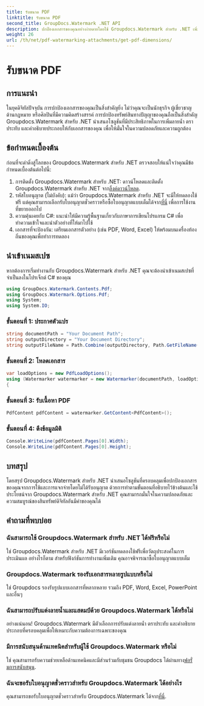 ```yaml
---
title: รับขนาด PDF
linktitle: รับขนาด PDF
second_title: GroupDocs.Watermark .NET API
description: ปกป้องเอกสารของคุณอย่างง่ายดายโดยใช้ Groupdocs.Watermark สำหรับ .NET เพิ่มลายน้ำ ตราประทับ และคำอธิบายประกอบได้อย่างง่ายดาย
weight: 26
url: /th/net/pdf-watermarking-attachments/get-pdf-dimensions/
---
```


# รับขนาด PDF

## การแนะนำ
ในยุคดิจิทัลปัจจุบัน การปกป้องเอกสารของคุณเป็นสิ่งสำคัญยิ่ง ไม่ว่าคุณจะเป็นนักธุรกิจ ผู้เชี่ยวชาญด้านกฎหมาย หรือศิลปินที่มีความคิดสร้างสรรค์ การปกป้องทรัพย์สินทางปัญญาของคุณถือเป็นสิ่งสำคัญ Groupdocs.Watermark สำหรับ .NET นำเสนอโซลูชันที่มีประสิทธิภาพในการเพิ่มลายน้ำ ตราประทับ และคำอธิบายประกอบให้กับเอกสารของคุณ เพื่อให้มั่นใจในความปลอดภัยและความถูกต้อง
## ข้อกำหนดเบื้องต้น
ก่อนที่จะดำดิ่งสู่โลกของ Groupdocs.Watermark สำหรับ .NET ตรวจสอบให้แน่ใจว่าคุณมีข้อกำหนดเบื้องต้นต่อไปนี้:
1.  การติดตั้ง Groupdocs.Watermark สำหรับ .NET: ดาวน์โหลดและติดตั้ง Groupdocs.Watermark สำหรับ .NET จาก[ลิ้งค์ดาวน์โหลด](https://releases.groupdocs.com/Watermark/net/).
2.  รหัสใบอนุญาต (ไม่บังคับ): แม้ว่า Groupdocs.Watermark สำหรับ .NET จะมีให้ทดลองใช้ฟรี แต่คุณสามารถเลือกรับใบอนุญาตชั่วคราวหรือซื้อใบอนุญาตแบบเต็มได้จาก[ที่นี่](https://purchase.groupdocs.com/buy) เพื่อการใช้งานที่ขยายออกไป
3. ความคุ้นเคยกับ C#: แนะนำให้มีความรู้พื้นฐานเกี่ยวกับภาษาการเขียนโปรแกรม C# เพื่อทำความเข้าใจและนำตัวอย่างที่ให้มาไปใช้
4. เอกสารที่จะป้องกัน: เตรียมเอกสารตัวอย่าง (เช่น PDF, Word, Excel) ให้พร้อมบนเครื่องท้องถิ่นของคุณเพื่อทำการทดลอง

## นำเข้าเนมสเปซ
หากต้องการเริ่มทำงานกับ Groupdocs.Watermark สำหรับ .NET คุณจะต้องนำเข้าเนมสเปซที่จำเป็นลงในโปรเจ็กต์ C# ของคุณ
```csharp
using GroupDocs.Watermark.Contents.Pdf;
using GroupDocs.Watermark.Options.Pdf;
using System;
using System.IO;
```
### ขั้นตอนที่ 1: ประกาศตัวแปร
```csharp
string documentPath = "Your Document Path";
string outputDirectory = "Your Document Directory";
string outputFileName = Path.Combine(outputDirectory, Path.GetFileName(documentPath));
```
### ขั้นตอนที่ 2: โหลดเอกสาร
```csharp
var loadOptions = new PdfLoadOptions();
using (Watermarker watermarker = new Watermarker(documentPath, loadOptions))
{
```
### ขั้นตอนที่ 3: รับเนื้อหา PDF
```csharp
PdfContent pdfContent = watermarker.GetContent<PdfContent>();
```
### ขั้นตอนที่ 4: ดึงข้อมูลมิติ
```csharp
Console.WriteLine(pdfContent.Pages[0].Width);
Console.WriteLine(pdfContent.Pages[0].Height);
```

## บทสรุป
โดยสรุป Groupdocs.Watermark สำหรับ .NET นำเสนอโซลูชันที่ครอบคลุมเพื่อปกป้องเอกสารของคุณจากการใช้และการแจกจ่ายโดยไม่ได้รับอนุญาต ด้วยการทำตามขั้นตอนที่อธิบายไว้ข้างต้นและใช้ประโยชน์จาก Groupdocs.Watermark สำหรับ .NET คุณสามารถมั่นใจในความปลอดภัยและความสมบูรณ์ของสินทรัพย์ดิจิทัลอันมีค่าของคุณได้
## คำถามที่พบบ่อย
### ฉันสามารถใช้ Groupdocs.Watermark สำหรับ .NET ได้ฟรีหรือไม่
ใช่ Groupdocs.Watermark สำหรับ .NET มีเวอร์ชันทดลองใช้ฟรีเพื่อวัตถุประสงค์ในการประเมินผล อย่างไรก็ตาม สำหรับฟังก์ชันการทำงานเพิ่มเติม คุณอาจพิจารณาซื้อใบอนุญาตแบบเต็ม
### Groupdocs.Watermark รองรับเอกสารหลายรูปแบบหรือไม่
ใช่ Groupdocs รองรับรูปแบบเอกสารที่หลากหลาย รวมถึง PDF, Word, Excel, PowerPoint และอื่นๆ
### ฉันสามารถปรับแต่งลายน้ำและแสตมป์ด้วย Groupdocs.Watermark ได้หรือไม่
อย่างแน่นอน! Groupdocs.Watermark มีตัวเลือกการปรับแต่งลายน้ำ ตราประทับ และคำอธิบายประกอบที่ครอบคลุมเพื่อให้เหมาะกับความต้องการเฉพาะของคุณ
### มีการสนับสนุนด้านเทคนิคสำหรับผู้ใช้ Groupdocs.Watermark หรือไม่
 ใช่ คุณสามารถรับความช่วยเหลือด้านเทคนิคและมีส่วนร่วมกับชุมชน Groupdocs ได้ผ่านทาง[ฟอรั่มการสนับสนุน](https://forum.groupdocs.com/c/watermark/19).
### ฉันจะขอรับใบอนุญาตชั่วคราวสำหรับ Groupdocs.Watermark ได้อย่างไร
 คุณสามารถขอรับใบอนุญาตชั่วคราวสำหรับ Groupdocs.Watermark ได้จาก[ที่นี่](https://purchase.groupdocs.com/temporary-license/).